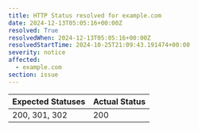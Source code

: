 ```yaml
---
title: HTTP Status resolved for example.com
date: 2024-12-13T05:05:16+00:00Z
resolved: True
resolvedWhen: 2024-12-13T05:05:16+00:00Z
resolvedStartTime: 2024-10-25T21:09:43.191474+00:00
severity: notice
affected:
  - example.com
section: issue
---
```


| Expected Statuses | Actual Status  |
|-------------------|----------------|
| 200, 301, 302 | 200 |
